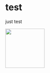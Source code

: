 # test
just test

<img src="https://media.gettyimages.com/photos/alphabet-a-picture-id155158320?s=612x612" width="123" height="123">
